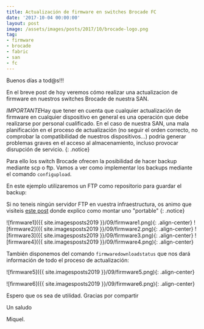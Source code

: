 ```yaml
---
title: Actualización de firmware en switches Brocade FC
date: '2017-10-04 00:00:00'
layout: post
image: /assets/images/posts/2017/10/brocade-logo.png
tag:
- firmware
- brocade
- fabric
- san
- fc
---
```


Buenos días a tod@s!!!

En el breve post de hoy veremos cómo realizar una actualizacion de firmware en nuestros switches Brocade de nuestra SAN.

*IMPORTANTE*Hay que tener en cuenta que cualquier actualización de firmware en cualquier dispositivo en general es una operación que debe realizarse por personal cualificado. En el caso de nuestra SAN, una mala planificación en el proceso de actualización (no seguir el orden correcto, no comprobar la compatibilidad de nuestros dispositivos...) podria generar problemas graves en el acceso al almacenamiento, incluso provocar disrupción de servicio.
{: .notice}

Para ello los switch Brocade ofrecen la posibilidad de hacer backup mediante scp o ftp. Vamos a ver como implementar los backups mediante el comando `configupload`.

En este ejemplo utilizaremos un FTP como repositorio para guardar el backup:

Si no teneis ningún servidor FTP en vuestra infraestructura, os animo que visiteis [este post](https://miquelmariano.github.io/2017/07/xlight-FTP) donde explico como montar uno "portable"
{: .notice}



![firmware1]({{ site.imagesposts2019 }}/09/firmware1.png){: .align-center}
![firmware2]({{ site.imagesposts2019 }}/09/firmware2.png){: .align-center}
![firmware3]({{ site.imagesposts2019 }}/09/firmware3.png){: .align-center}
![firmware4]({{ site.imagesposts2019 }}/09/firmware4.png){: .align-center}

También disponemos del comando `firmwaredownloadstatus` que nos dará información de todo el proceso de actualización:

![firmware5]({{ site.imagesposts2019 }}/09/firmware5.png){: .align-center}

![firmware6]({{ site.imagesposts2019 }}/09/firmware6.png){: .align-center}


Espero que os sea de utilidad.
Gracias por compartir

Un saludo

Miquel.



